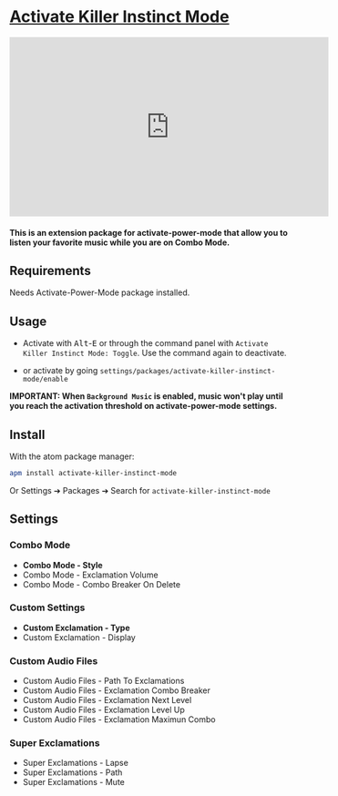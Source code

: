 # [Activate Killer Instinct Mode](https://github.com/Jerajo/activate-killer-instinct-mode)

<iframe width="560" height="315" src="https://www.youtube.com/embed/fBr48lHVYJE?ecver=1" frameborder="0" allowfullscreen></iframe>

#### This is an extension package for activate-power-mode that allow you to listen your favorite music while you are on Combo Mode.

## Requirements

Needs Activate-Power-Mode package installed.

## Usage

- Activate with <kbd>Alt</kbd>-<kbd>E</kbd> or through the command panel with `Activate Killer Instinct Mode: Toggle`. Use the command again to deactivate.

- or activate by going `settings/packages/activate-killer-instinct-mode/enable`

**IMPORTANT: When `Background Music` is enabled, music won't play until you reach the activation threshold on activate-power-mode settings.**

## Install

With the atom package manager:
```bash
apm install activate-killer-instinct-mode
```
Or Settings ➔ Packages ➔ Search for `activate-killer-instinct-mode`

## Settings

### Combo Mode

* **Combo Mode - Style**
* Combo Mode - Exclamation Volume
* Combo Mode - Combo Breaker On Delete

### Custom Settings
* **Custom Exclamation - Type**
* Custom Exclamation - Display

### Custom Audio Files
* Custom Audio Files - Path To Exclamations
* Custom Audio Files - Exclamation Combo Breaker
* Custom Audio Files - Exclamation Next Level
* Custom Audio Files - Exclamation Level Up
* Custom Audio Files - Exclamation Maximun Combo

### Super Exclamations
* Super Exclamations - Lapse
* Super Exclamations - Path
* Super Exclamations - Mute

